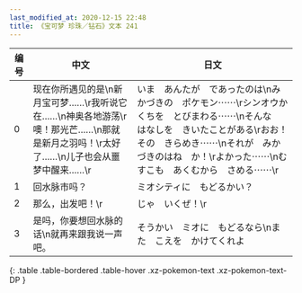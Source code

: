 ```yaml
---
last_modified_at: 2020-12-15 22:48
title: 《宝可梦 珍珠／钻石》文本 241
---
```

| 编号 | 中文 | 日文 |
| ---- | ---- | ---- |
| 0 | 现在你所遇见的是\n新月宝可梦……\r我听说它在……\n神奥各地游荡\r噢！那光芒……\n那就是新月之羽吗！\r太好了……\n儿子也会从噩梦中醒来……\r | いま　あんたが　であったのは\nみかづきの　ポケモン⋯⋯\rシンオウかくちを　とびまわる⋯⋯\nそんな　はなしを　きいたことがある\rおお！　その　きらめき⋯⋯\nそれが　みかづきのはね　か！\rよかった⋯⋯\nむすこも　あくむから　さめる⋯⋯\r |
| 1 | 回水脉市吗？ | ミオシティに　もどるかい？ |
| 2 | 那么，出发吧！\r | じゃ　いくぜ！\r |
| 3 | 是吗，你要想回水脉的话\n就再来跟我说一声吧。 | そうかい　ミオに　もどるなら\nまた　こえを　かけてくれよ |
{: .table .table-bordered .table-hover .xz-pokemon-text .xz-pokemon-text-DP }